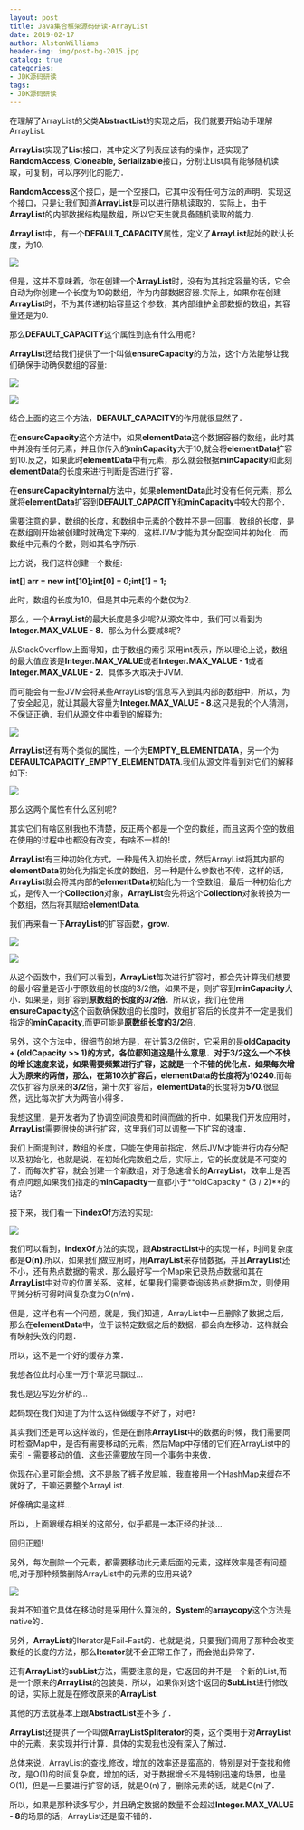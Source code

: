 ```yaml
---
layout: post
title: Java集合框架源码研读-ArrayList
date: 2019-02-17
author: AlstonWilliams
header-img: img/post-bg-2015.jpg
catalog: true
categories:
- JDK源码研读
tags:
- JDK源码研读
---
```

在理解了ArrayList的父类**AbstractList**的实现之后，我们就要开始动手理解ArrayList.

**ArrayList**实现了**List**接口，其中定义了列表应该有的操作，还实现了**RandomAccess, Cloneable, Serializable**接口，分别让List具有能够随机读取，可复制，可以序列化的能力．

**RandomAccess**这个接口，是一个空接口，它其中没有任何方法的声明．实现这个接口，只是让我们知道**ArrayList**是可以进行随机读取的．实际上，由于**ArrayList**的内部数据结构是数组，所以它天生就具备随机读取的能力．

**ArrayList**中，有一个**DEFAULT_CAPACITY**属性，定义了**ArrayList**起始的默认长度，为10.

![](http://upload-images.jianshu.io/upload_images/4108852-d28723f5ec2e713b.png?imageMogr2/auto-orient/strip%7CimageView2/2/w/1240)

但是，这并不意味着，你在创建一个**ArrayList**时，没有为其指定容量的话，它会自动为你创建一个长度为10的数组，作为内部数据容器.实际上，如果你在创建**ArrayList**时，不为其传递初始容量这个参数，其内部维护全部数据的数组，其容量还是为0.

那么**DEFAULT_CAPACITY**这个属性到底有什么用呢?

**ArrayList**还给我们提供了一个叫做**ensureCapacity**的方法，这个方法能够让我们确保手动确保数组的容量:

![](http://upload-images.jianshu.io/upload_images/4108852-289d11cdb963cf63.png?imageMogr2/auto-orient/strip%7CimageView2/2/w/1240)

![](http://upload-images.jianshu.io/upload_images/4108852-8d06ce434b69b9ca.png?imageMogr2/auto-orient/strip%7CimageView2/2/w/1240)

结合上面的这三个方法，**DEFAULT_CAPACITY**的作用就很显然了．

在**ensureCapacity**这个方法中，如果**elementData**这个数据容器的数组，此时其中并没有任何元素，并且你传入的**minCapacity**大于10,就会将**elementData**扩容到10.反之，如果此时**elementData**中有元素，那么就会根据**minCapacity**和此刻**elementData**的长度来进行判断是否进行扩容．

在**ensureCapacityInternal**方法中，如果**elementData**此时没有任何元素，那么就将**elementData**扩容到**DEFAULT_CAPACITY**和**minCapacity**中较大的那个．

需要注意的是，数组的长度，和数组中元素的个数并不是一回事．数组的长度，是在数组刚开始被创建时就确定下来的，这样JVM才能为其分配空间并初始化．而数组中元素的个数，则如其名字所示．

比方说，我们这样创建一个数组:

**int[] arr = new int[10];int[0] = 0;int[1] = 1;**

此时，数组的长度为10，但是其中元素的个数仅为2.

那么，一个**ArrayList**的最大长度是多少呢?从源文件中，我们可以看到为**Integer.MAX_VALUE - 8**．那么为什么要减8呢?

从StackOverflow上面得知，由于数组的索引采用int表示，所以理论上说，数组的最大值应该是**Integer.MAX_VALUE**或者**Integer.MAX_VALUE - 1**或者**Integer.MAX_VALUE - 2**．具体多大取决于JVM.

而可能会有一些JVM会将某些ArrayList的信息写入到其内部的数组中，所以，为了安全起见，就让其最大容量为**Integer.MAX_VALUE - 8**.这只是我的个人猜测，不保证正确．我们从源文件中看到的解释为:


![](http://upload-images.jianshu.io/upload_images/4108852-f112a69b4fbe8db5.png?imageMogr2/auto-orient/strip%7CimageView2/2/w/1240)


**ArrayList**还有两个类似的属性，一个为**EMPTY_ELEMENTDATA**，另一个为**DEFAULTCAPACITY_EMPTY_ELEMENTDATA**.我们从源文件看到对它们的解释如下:


![](http://upload-images.jianshu.io/upload_images/4108852-916c8f4b1e7065ef.png?imageMogr2/auto-orient/strip%7CimageView2/2/w/1240)


那么这两个属性有什么区别呢?

其实它们有啥区别我也不清楚，反正两个都是一个空的数组，而且这两个空的数组在使用的过程中也都没有改变，有啥不一样的!

**ArrayList**有三种初始化方式，一种是传入初始长度，然后ArrayList将其内部的**elementData**初始化为指定长度的数组，另一种是什么参数也不传，这样的话，**ArrayList**就会将其内部的**elementData**初始化为一个空数组，最后一种初始化方式，是传入一个**Collection**对象，**ArrayList**会先将这个**Collection**对象转换为一个数组，然后将其赋给**elementData**.

我们再来看一下**ArrayList**的扩容函数，**grow**.


![](http://upload-images.jianshu.io/upload_images/4108852-4d491cc8a812d161.png?imageMogr2/auto-orient/strip%7CimageView2/2/w/1240)

![](http://upload-images.jianshu.io/upload_images/4108852-24d87d7601f5745d.png?imageMogr2/auto-orient/strip%7CimageView2/2/w/1240)


从这个函数中，我们可以看到，**ArrayList**每次进行扩容时，都会先计算我们想要的最小容量是否小于原数组的长度的3/2倍，如果不是，则扩容到**minCapacity**大小．如果是，则扩容到**原数组的长度的3/2倍**．所以说，我们在使用**ensureCapacity**这个函数确保数组的长度时，数组扩容后的长度并不一定是我们指定的**minCapacity**,而更可能是**原数组长度的3/2**倍．

另外，这个方法中，很细节的地方是，在计算3/2倍时，它采用的是**oldCapacity + (oldCapacity >> 1)**的方式，各位都知道这是什么意思．对于3/2这么一个不快的增长速度来说，如果需要频繁进行扩容，这就是一个不错的优化点．如果每次增大为原来的两倍，那么，在第10次扩容后，**elementData**的长度将为**10240**.而每次仅扩容为原来的**3/2**倍，第十次扩容后，**elementData**的长度将为**570**.很显然，远比每次扩大为两倍小得多．

我想这里，是开发者为了协调空间浪费和时间而做的折中．如果我们开发应用时，**ArrayList**需要很快的进行扩容，这里我们可以调整一下扩容的速率．

我们上面提到过，数组的长度，只能在使用前指定，然后JVM才能进行内存分配以及初始化，也就是说，在初始化完数组之后，实际上，它的长度就是不可变的了．而每次扩容，就会创建一个新数组，对于急速增长的**ArrayList**，效率上是否有点问题,如果我们指定的**minCapacity**一直都小于**oldCapacity * (3 / 2)**的话?

接下来，我们看一下**indexOf**方法的实现:


![](http://upload-images.jianshu.io/upload_images/4108852-2422f874ca38a32e.png?imageMogr2/auto-orient/strip%7CimageView2/2/w/1240)


我们可以看到，**indexOf**方法的实现，跟**AbstractList**中的实现一样，时间复杂度都是**O(n)**.所以，如果我们做应用时，用**ArrayList**来存储数据，并且**ArrayList**还不小，还有热点数据的需求．那么最好写一个Map来记录热点数据和其在**ArrayList**中对应的位置关系．这样，如果我们需要查询该热点数据m次，则使用平摊分析可得时间复杂度为O(n/m)．

但是，这样也有一个问题，就是，我们知道，ArrayList中一旦删除了数据之后，那么在**elementData**中，位于该特定数据之后的数据，都会向左移动．这样就会有映射失效的问题．

所以，这不是一个好的缓存方案．

我想各位此时心里一万个草泥马飘过...

我也是边写边分析的...

起码现在我们知道了为什么这样做缓存不好了，对吧?

其实我们还是可以这样做的，但是在删除**ArrayList**中的数据的时候，我们需要同时检查Map中，是否有需要移动的元素，然后Map中存储的它们在ArrayList中的索引 - 需要移动的值．这些还需要放在同一个事务中来做．

你现在心里可能会想，这不是脱了裤子放屁嘛．我直接用一个HashMap来缓存不就好了，干嘛还要整个ArrayList.

好像确实是这样...

所以，上面跟缓存相关的这部分，似乎都是一本正经的扯淡...

回归正题!

另外，每次删除一个元素，都需要移动此元素后面的元素，这样效率是否有问题呢,对于那种频繁删除ArrayList中的元素的应用来说?


![](http://upload-images.jianshu.io/upload_images/4108852-30c28af975b473bd.png?imageMogr2/auto-orient/strip%7CimageView2/2/w/1240)


我并不知道它具体在移动时是采用什么算法的，**System**的**arraycopy**这个方法是native的．

另外，**ArrayList**的Iterator是Fail-Fast的．也就是说，只要我们调用了那种会改变数组的长度的方法，那么**Iterator**就不会正常工作了，而会抛出异常了．

还有**ArrayList**的**subList**方法，需要注意的是，它返回的并不是一个新的List,而是一个原来的**ArrayList**的包装类．所以，如果你对这个返回的**SubList**进行修改的话，实际上就是在修改原来的**ArrayList**.

其他的方法就基本上跟**AbstractList**差不多了．

**ArrayList**还提供了一个叫做**ArrayListSpliterator**的类，这个类用于对**ArrayList**中的元素，来实现并行计算．具体的实现我也没有深入了解过．

总体来说，ArrayList的查找,修改，增加的效率还是蛮高的，特别是对于查找和修改，是O(1)的时间复杂度，增加的话，对于数据增长不是特别迅速的场景，也是O(1)，但是一旦要进行扩容的话，就是O(n)了，删除元素的话，就是O(n)了．

所以，如果是那种读多写少，并且确定数据的数量不会超过**Integer.MAX_VALUE - 8**的场景的话，ArrayList还是蛮不错的．
